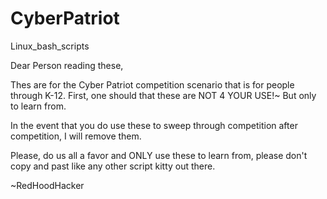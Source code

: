# CyberPatriot
Linux_bash_scripts


Dear Person reading these,

Thes are for the Cyber Patriot competition scenario that is for people through K-12.
First, one should that these are NOT 4 YOUR USE!~
But only to learn from.

In the event that you do use these to sweep through competition after competition, I will remove them.

Please, do us all a favor and ONLY use these to learn from, please don't copy and past like any other script kitty out there.

~RedHoodHacker
